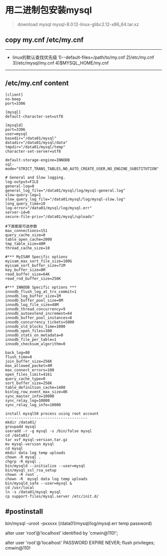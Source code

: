 # 用二进制包安装mysql
> download mysql  mysql-8.0.12-linux-glibc2.12-x86_64.tar.xz

## copy my.cnf /etc/my.cnf
--------------------------------
* linux的默认查找优先级
1)--default-files=/path/to/my.cnf
2)/etc/my.cnf
3)/etc/mysql/my.cnf
4)$MYSQL_HOME/my.cnf
--------------------------------

/etc/my.cnf content
----------------------------------------
````
[client]
no-beep
port=3306
 
[mysql]
default-character-set=utf8
 
[mysqld]
port=3306
user=mysql
basedir="/data01/mysql"
datadir="/data01/mysql/data"
tmpdir="/data01/mysql/temp"
character-set-server=utf8
 
default-storage-engine=INNODB
sql-mode="STRICT_TRANS_TABLES,NO_AUTO_CREATE_USER,NO_ENGINE_SUBSTITUTION"
 
# General and Slow logging.
log-output=FILE
general-log=0
general_log_file="/data01/mysql/log/mysql-general.log"
slow-query-log=1
slow_query_log_file="/data01/mysql/log/mysql-slow.log"
long_query_time=10
log-error="/data01/mysql/log/mysql.err"
server-id=0
secure-file-priv="/data01/mysql/uploads"
 
#下面都是可选参数
max_connections=151
query_cache_size=0
table_open_cache=2000
tmp_table_size=40M
thread_cache_size=10
 
#*** MyISAM Specific options
myisam_max_sort_file_size=100G
myisam_sort_buffer_size=71M
key_buffer_size=8M
read_buffer_size=64K
read_rnd_buffer_size=256K
 
#*** INNODB Specific options ***
innodb_flush_log_at_trx_commit=1
innodb_log_buffer_size=1M
innodb_buffer_pool_size=8M
innodb_log_file_size=48M
innodb_thread_concurrency=9
innodb_autoextend_increment=64
innodb_buffer_pool_instances=8
innodb_concurrency_tickets=5000
innodb_old_blocks_time=1000
innodb_open_files=300
innodb_stats_on_metadata=0
innodb_file_per_table=1
innodb_checksum_algorithm=0
 
back_log=80
flush_time=0
join_buffer_size=256K
max_allowed_packet=4M
max_connect_errors=100
open_files_limit=4161
query_cache_type=0
sort_buffer_size=256K
table_definition_cache=1400
binlog_row_event_max_size=8K
sync_master_info=10000
sync_relay_log=10000
sync_relay_log_info=10000
````


```
install mysql58 process using root account
-------------------------------------
mkdir /data01/
groupadd mysql
useradd -r -g mysql -s /bin/false mysql
cd /data01/
tar xvf mysql-version.tar.gz
mv mysql-version mysql
cd mysql
mkdir data log temp uploads
chown -R mysql .
chgrp -R mysql .
bin/mysqld --initialize --user=mysql
bin/mysql_ssl_rsa_setup
chown -R root .
chown -R  mysql data log temp uploads
bin/mysqld_safe --user=mysql &
cd /usr/local
ln -s /data01/mysql mysql
cp support-files/mysql.server /etc/init.d/
```

#postinstall
------------------------------------
bin/mysql -uroot -pxxxxx   (/data01/mysql/log/mysql.err temp password)

alter user ‘root’@’localhost’ identified by 'cmwin@110!';

alter user 'root'@'localhost' PASSWORD EXPIRE NEVER;
flush privileges;
cmwin@110!

